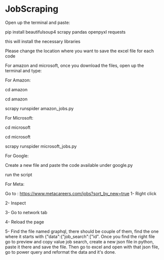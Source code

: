 # JobScraping


Open up the terminal and paste:

pip install beautifulsoup4 scrapy pandas openpyxl requests

this will install the necessary libraries 

Please change the location where you want to save the excel file for each code

For amazon and microsoft, once you download the files, open up the terminal and type:

For Amazon:

cd amazon

cd amazon

scrapy runspider amazon_jobs.py

For Microsoft:

cd microsoft

cd microsoft

scrapy runspider microsoft_jobs.py

For Google:

Create a new file and paste the code available under google.py

run the script 

For Meta:

Go to : https://www.metacareers.com/jobs?sort_by_new=true 
1- Right click

2- Inspect

3- Go to network tab

4- Reload the page

5- Find the file named graphql, there should be couple of them, find the one where it starts with {"data":{"job_search":["id". Once you find the right file go to preview and copy value job search, create a new json file in python, paste it there and save the file. Then go to excel and open with that json file, go to power query and reformat the data and it's done.
